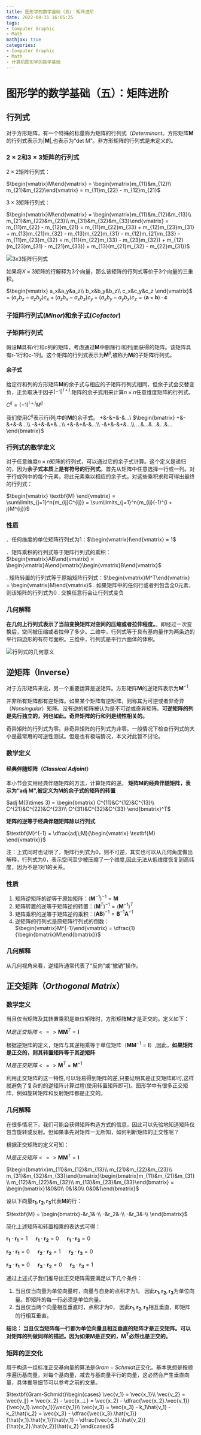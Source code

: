 ```yaml
---
title: 图形学的数学基础（五）：矩阵进阶
date: 2022-08-31 16:05:25
tags:
- Computer Graphic
- Math
mathjax: true
categories:
- Computer Graphic
- Math
- 计算机图形学的数学基础
---
```


# 图形学的数学基础（五）：矩阵进阶

## 行列式

对于方形矩阵，有一个特殊的标量称为矩阵的行列式（$Determinant$。方形矩阵$\textbf{M}$的行列式表示为$|\textbf{M}|$,也表示为“det M”。非方形矩阵的行列式是未定义的。

### $2\times 2$和$3\times 3$矩阵的行列式

$2\times 2$矩阵行列式：

$\begin{vmatrix}M\end{vmatrix} = \begin{vmatrix}m_{11}&m_{12}\\ m_{21}&m_{22}\end{vmatrix} = m_{11}m_{22} - m_{12}m_{21}$

$3\times 3$矩阵行列式：

$\begin{vmatrix}M\end{vmatrix} = \begin{vmatrix}m_{11}&m_{12}&m_{13}\\ m_{21}&m_{22}&m_{23}\\ m_{31}&m_{32}&m_{33}\end{vmatrix} = m_{11}m_{22} - m_{12}m_{21} = m_{11}m_{22}m_{33} + m_{12}m_{23}m_{31} + m_{13}m_{21}m_{32} - m_{13}m_{22}m_{31} - m_{12}m_{21}m_{33} - m_{11}m_{23}m_{32} = m_{11}(m_{22}m_{33} - m_{23}m_{32}) + m_{12}(m_{23}m_{31} - m_{21}m_{33}) + m_{13}(m_{21}m_{32} - m_{22}m_{31})$

![3x3矩阵行列式](图形学的数学基础（十）：深入矩阵/1.png)

如果将$X\times 3$矩阵的行解释为3个向量，那么该矩阵的行列式等价于3个向量的三重积。

$\begin{vmatrix}
    a_x&a_y&a_z\\ b_x&b_y&b_z\\ c_x&c_y&c_z
\end{vmatrix}$ = $(a_yb_z -a_zb_y)c_x + (a_zb_x - a_xb_z)c_y + (a_xb_y - a_yb_x)c_z = (\mathbf{a}\times \mathbf{b})\cdot \mathbf{c}$

### 子矩阵行列式($Minor$)和余子式($Cofactor$)

### 子矩阵行列式
假设$\textbf{M}$具有$r$行和$c$列的矩阵，考虑通过$\textbf{M}$中删除行i和列j而获得的矩阵。该矩阵具有r-1行和c-1列。这个矩阵的行列式表示为$\textbf{M}^{ij}$,被称为$\textbf{M}$的子矩阵行列式。

#### 余子式
给定行和列的方形矩阵$\textbf{M}$的余子式与相应的子矩阵行列式相同，但余子式会交替变负，正负取决于因子$(-1)^{i + j}$.矩阵的余子式用来计算$n\times n$任意维度矩阵的行列式。

$C^{ij} = (-1)^{i+j}M^{ij}$

我们使用$C^{ij}$表示行i列j中的$\textbf{M}$的余子式。
+&-&+&-&...\\ 
$\begin{bmatrix}
    +&-&+&-&...\\ -&+&-&+&...\\ +&-&+&-&...\\  -&+&-&+&...\\ ...&...&...&...&...
\end{bmatrix}$

### 行列式的数学定义
对于任意维度$n\times n$矩阵的行列式，可以通过它的余子式计算。这个定义是递归的，因为**余子式本质上是有符号的行列式**。首先从矩阵中任意选择一行或一列。对于行或列中的每个元素，将此元素乘以相应的余子式，对这些乘积求和可得出最终的行列式：

$\begin{vmatrix}
    \textbf{M}
\end{vmatrix} = \sum\limits_{j=1}^n{m_{ij}C^{ij}} = \sum\limits_{j=1}^n{m_{ij}(-1)^{i + j}M^{ij}}$

### 性质

．任何维度的单位矩阵行列式为1：$\begin{vmatrix}I\end{vmatrix} = 1$

．矩阵乘积的行列式等于矩阵行列式的乘积：　$\begin{vmatrix}AB\end{vmatrix} = \begin{vmatrix}A\end{vmatrix}\begin{vmatrix}B\end{vmatrix}$

. 矩阵转置的行列式等于原始矩阵行列式：$\begin{vmatrix}M^T\end{vmatrix} = \begin{vmatrix}M\end{vmatrix}$
. 如果矩阵中的任何行或者列包含全0元素，则该矩阵的行列式为0
. 交换任意行会让行列式变负

### 几何解释
**在几何上行列式表示了当前变换矩阵对空间的压缩或者拉伸程度。**。即经过一次变换后，空间被压缩或者拉伸了多少。二维中，行列式等于具有基向量作为两条边的平行四边形的有符号面积。三维中，行列式是平行六面体的体积。

![行列式的几何意义](图形学的数学基础（十）：深入矩阵/2.webp)

## 逆矩阵（Inverse）

对于方形矩阵来说，另一个重要运算是逆矩阵。方形矩阵$\textbf{M}$的逆矩阵表示为$\textbf{M}^{-1}$.

并非所有矩阵都有逆矩阵。如果某个矩阵有逆矩阵，则称其为可逆或者非奇异（$Nonsingular$）矩阵。没有逆的矩阵被认为是不可逆或奇异矩阵。**可逆矩阵的列是先行独立的，列也如此。奇异矩阵的行和列是线性相关的。**

奇异矩阵的行列式为零。非奇异矩阵的行列式为非零。一般情况下检查行列式的大小是最常用的可逆性测试。但是也有极端情况，本文对此暂不讨论。

### 数学定义

#### 经典伴随矩阵（$Classical\;Adjoint$）
本小节会实用经典伴随矩阵的方法，计算矩阵的逆。
**矩阵$\textbf{M}$的经典伴随矩阵，表示为“adj M”,被定义为$\textbf{M}$的余子式的矩阵的转置**

$adj M(3\times 3) = \begin{bmatrix}
    C^{11}&C^{12}&C^{13}\\ 
    C^{21}&C^{22}&C^{23}\\ 
    C^{31}&C^{32}&C^{33}
\end{bmatrix}^T$

**矩阵的逆等于经典伴随矩阵除以行列式**

$\textbf{M}^{-1} = \dfrac{adj\;M}{\begin{vmatrix}
    \textbf{M}
\end{vmatrix}}$

注：上式同时也证明了，矩阵行列式为0，则不可逆，其实也可以从几何角度做出解释，行列式为0，表示空间至少被压缩了一个维度,因此无法从低维度恢复到高纬度，因为不是1对1的关系。

### 性质
1. 矩阵逆矩阵的逆等于原始矩阵：$(\textbf{M}^{-1})^{-1} = \textbf{M}$
2. 矩阵转置的逆等于矩阵逆的转置：$(\textbf{M}^T)^{-1} = (\textbf{M}^{-1})^T$
3. 矩阵乘积的逆等于矩阵逆的乘积：$(\textbf{AB})^{-1} = \textbf{B}^{-1}\textbf{A}^{-1}$
4. 逆矩阵的行列式是原矩阵行列式的倒数：$\begin{vmatrix}M^{-1}\end{vmatrix} = \dfrac{1}{\begin{bmatrix}M\end{bmatrix}}$

### 几何解释
从几何视角来看，逆矩阵通常代表了“反向”或“撤销”操作。

## 正交矩阵（$Orthogonal\;Matrix$）

### 数学定义

当且仅当矩阵及其转置乘积是单位矩阵时，方形矩阵$\textbf{M}$才是正交的。定义如下：

$M是正交矩阵  <=>  \textbf{M}\textbf{M}^T = \textbf{I}$

根据逆矩阵的定义，矩阵与其逆相乘等于单位矩阵（$\textbf{M}\textbf{M}^{-1} = \textbf{I}$）,因此，**如果矩阵是正交的，则其转置矩阵等于其逆矩阵**

$M是正交矩阵  <=>  \textbf{M}^T = \textbf{M}^{-1}$

利用正交矩阵的这一特性,可以轻易得到矩阵的逆,只要证明其是正交矩阵即可,这样就避免了复杂的的逆矩阵计算过程(使用转置矩阵即可)。图形学中有很多正交矩阵，例如旋转矩阵和反射矩阵都是正交的。

### 几何解释
在很多情况下，我们可能会获得矩阵构造方式的信息，因此可以先验地知道矩阵仅包含旋转或反射。但如果事先对矩阵一无所知，如何判断矩阵的正交性呢？

根据正交矩阵的定义可知：

$M是正交矩阵  <=>  \textbf{M}\textbf{M}^T = \textbf{I}$


$\begin{bmatrix}m_{11}&m_{12}&m_{13}\\ m_{21}&m_{22}&m_{23}\\ m_{31}&m_{32}&m_{33}\end{bmatrix}\begin{bmatrix}m_{11}&m_{21}&m_{31}\\ m_{12}&m_{22}&m_{32}\\ m_{13}&m_{23}&m_{33}\end{bmatrix} = \begin{bmatrix}1&0&0\\ 0&1&0\\ 0&0&1\end{bmatrix}$

设以下向量$\mathbf{r_1},\mathbf{r_2},\mathbf{r_3}$代表$\textbf{M}$的行：

$\textbf{M} = \begin{bmatrix}-&r_1&-\\ -&r_2&-\\ -&r_3&-\\ \end{bmatrix}$

简化上述矩阵和转置相乘的表达式可得：

$\mathbf{r_1}\cdot\mathbf{r_1} = 1\;\;\;\;\;\;\mathbf{r_1}\cdot\mathbf{r_2} = 0\;\;\;\;\;\;\mathbf{r_1}\cdot\mathbf{r_3} = 0$

$\mathbf{r_2}\cdot\mathbf{r_1} = 0\;\;\;\;\;\;\mathbf{r_2}\cdot\mathbf{r_2} = 1\;\;\;\;\;\;\mathbf{r_2}\cdot\mathbf{r_3} = 0$

$\mathbf{r_3}\cdot\mathbf{r_1} = 0\;\;\;\;\;\;\mathbf{r_3}\cdot\mathbf{r_2} = 0\;\;\;\;\;\;\mathbf{r_3}\cdot\mathbf{r_3} = 1$

通过上述式子我们推导出正交矩阵需要满足以下几个条件：

1. 当且仅当向量为单位向量时，向量与自身的点积才为1。 因此$\mathbf{r_1},\mathbf{r_2},\mathbf{r_3}$为单位向量。即矩阵的每一行必须是单位向量。
2. 当且仅当两个向量相互垂直时，点积才为0， 因此$\mathbf{r_1},\mathbf{r_2},\mathbf{r_3}$相互垂直，即矩阵的行相互垂直。

**结论： 当且仅当矩阵每一行都为单位向量且相互垂直的矩阵才是正交矩阵。可以对矩阵的列做同样的描述。因为如果$\textbf{M}$是正交的，$\textbf{M}^T$必然也是正交的。**

### 矩阵的正交化

用于构造一组标准正交基向量的算法是$Gram-Schmidt$正交化。基本思想是按顺序遍历基向量。对每个基向量，减去与基向量平行的向量，这必然会产生垂直向量，具体推导细节可以参考之前的文章。

$\textbf{Gram-Schmidt}\begin{cases}
    \vec{v_1} = \vec{x_1}\\ 
    \vec{v_2} = \vec{v_∥} = \vec{x_2} - \vec{x_⊥} = \vec{x_2} - \dfrac{\vec{x_2}.\vec{v_1}}{\vec{v_1}.\vec{v_1}}\vec{v_1}\\ 
    \vec{v_3} = \vec{x_3} - k_1\hat{v_1} - k_2\hat{v_2} = \vec{x_3} - \dfrac{\vec{x_3}.\hat{v_1}}{\hat{v_1}.\hat{v_1}}\hat{v_1} - \dfrac{\vec{x_3}.\hat{v_2}}{\hat{v_2}.\hat{v_2}}\hat{v_2}
\end{cases}$
